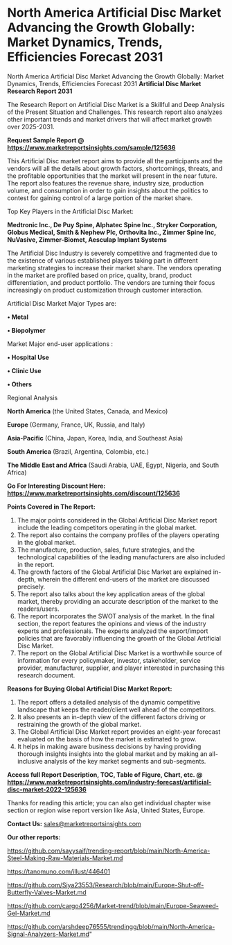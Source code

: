 # North America Artificial Disc Market Advancing the Growth Globally: Market Dynamics, Trends, Efficiencies Forecast 2031
North America Artificial Disc Market Advancing the Growth Globally: Market Dynamics, Trends, Efficiencies Forecast 2031
<strong>Artificial Disc Market Research Report 2031</strong>

The Research Report on Artificial Disc Market is a Skillful and Deep Analysis of the Present Situation and Challenges. This research report also analyzes other important trends and market drivers that will affect market growth over 2025-2031.

<strong>Request Sample Report @ <a href=https://www.marketreportsinsights.com/sample/125636>https://www.marketreportsinsights.com/sample/125636</a></strong>

This Artificial Disc market report aims to provide all the participants and the vendors will all the details about growth factors, shortcomings, threats, and the profitable opportunities that the market will present in the near future. The report also features the revenue share, industry size, production volume, and consumption in order to gain insights about the politics to contest for gaining control of a large portion of the market share.

Top Key Players in the Artificial Disc Market:

<strong>Medtronic Inc., De Puy Spine, Alphatec Spine Inc., Stryker Corporation, Globus Medical, Smith & Nephew Plc, Orthovita Inc., Zimmer Spine Inc, NuVasive, Zimmer-Biomet, Aesculap Implant Systems</strong>

The Artificial Disc Industry is severely competitive and fragmented due to the existence of various established players taking part in different marketing strategies to increase their market share. The vendors operating in the market are profiled based on price, quality, brand, product differentiation, and product portfolio. The vendors are turning their focus increasingly on product customization through customer interaction.

Artificial Disc Market Major Types are:

<strong>• Metal

• Biopolymer</strong>

Market Major end-user applications :

<strong>• Hospital Use

• Clinic Use

• Others</strong>

Regional Analysis

</u><strong><b>North America</b></strong> (the United States, Canada, and Mexico)

<strong><b>Europe </b></strong>(Germany, France, UK, Russia, and Italy)

<strong><b>Asia-Pacific</b></strong> (China, Japan, Korea, India, and Southeast Asia)

<strong><b>South America</b></strong> (Brazil, Argentina, Colombia, etc.)

<strong><b>The Middle East and Africa</b></strong> (Saudi Arabia, UAE, Egypt, Nigeria, and South Africa)

<strong>Go For Interesting Discount Here: <a href=https://www.marketreportsinsights.com/discount/125636>https://www.marketreportsinsights.com/discount/125636</a></strong>

<strong>Points Covered in The Report:</strong>
<ol>
  <li>The major points considered in the Global Artificial Disc Market report include the leading competitors operating in the global market.</li>
  <li>The report also contains the company profiles of the players operating in the global market.</li>
  <li>The manufacture, production, sales, future strategies, and the technological capabilities of the leading manufacturers are also included in the report.</li>
  <li>The growth factors of the Global Artificial Disc Market are explained in-depth, wherein the different end-users of the market are discussed precisely.</li>
  <li>The report also talks about the key application areas of the global market, thereby providing an accurate description of the market to the readers/users.</li>
  <li>The report incorporates the SWOT analysis of the market. In the final section, the report features the opinions and views of the industry experts and professionals. The experts analyzed the export/import policies that are favorably influencing the growth of the Global Artificial Disc Market.</li>
  <li>The report on the Global Artificial Disc Market is a worthwhile source of information for every policymaker, investor, stakeholder, service provider, manufacturer, supplier, and player interested in purchasing this research document.</li>
</ol>
<strong>Reasons for Buying Global Artificial Disc Market Report:</strong>

<ol>
  <li>The report offers a detailed analysis of the dynamic competitive landscape that keeps the reader/client well ahead of the competitors.</li>
  <li>It also presents an in-depth view of the different factors driving or restraining the growth of the global market.</li>
  <li>The Global Artificial Disc Market report provides an eight-year forecast evaluated on the basis of how the market is estimated to grow.</li>
  <li>It helps in making aware business decisions by having providing thorough insights insights into the global market and by making an all-inclusive analysis of the key market segments and sub-segments.</li>
</ol>
<strong>Access full Report Description, TOC, Table of Figure, Chart, etc. @ <a href=https://www.marketreportsinsights.com/industry-forecast/artificial-disc-market-2022-125636>https://www.marketreportsinsights.com/industry-forecast/artificial-disc-market-2022-125636</a></strong>


Thanks for reading this article; you can also get individual chapter wise section or region wise report version like Asia, United States, Europe.

<strong>Contact Us:</strong>
sales@marketreportsinsights.com

<strong>Our other reports:</strong>

<a href=https://github.com/sayysaif/trending-report/blob/main/North-America-Steel-Making-Raw-Materials-Market.md>https://github.com/sayysaif/trending-report/blob/main/North-America-Steel-Making-Raw-Materials-Market.md</a>

<a href=https://tanomuno.com/illust/446401>https://tanomuno.com/illust/446401</a>

<a href=https://github.com/Siya23553/Research/blob/main/Europe-Shut-off-Butterfly-Valves-Market.md>https://github.com/Siya23553/Research/blob/main/Europe-Shut-off-Butterfly-Valves-Market.md</a>

<a href=https://github.com/cargo4256/Market-trend/blob/main/Europe-Seaweed-Gel-Market.md>https://github.com/cargo4256/Market-trend/blob/main/Europe-Seaweed-Gel-Market.md</a>

<a href=https://github.com/arshdeep76555/trendingg/blob/main/North-America-Signal-Analyzers-Market.md>https://github.com/arshdeep76555/trendingg/blob/main/North-America-Signal-Analyzers-Market.md</a>"
